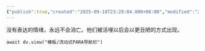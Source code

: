 ```yaml
---
{"publish":true,"created":"2025-09-18T23:29:04.000+08:00","modified":"2025-09-18T23:29:04.000+08:00","cssclasses":""}
---
```



没有表达的情绪，永远不会消亡。他们被活埋以后会以更丑陋的方式出现。


```dataviewjs
await dv.view("模板/流动式PARA导航栏")
```